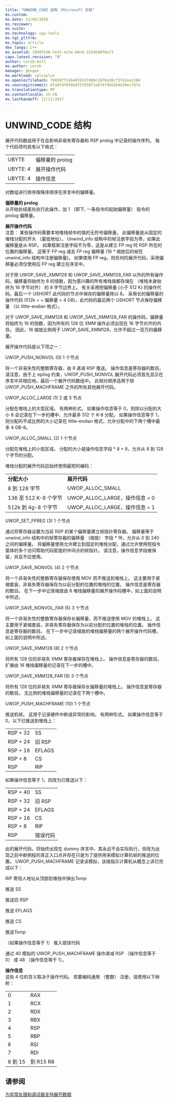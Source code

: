 ```yaml
---
title: "UNWIND_CODE 结构 |Microsoft 文档"
ms.custom: 
ms.date: 11/04/2016
ms.reviewer: 
ms.suite: 
ms.technology: cpp-tools
ms.tgt_pltfrm: 
ms.topic: article
dev_langs: C++
ms.assetid: 104955d8-7e33-4c5a-b0c6-3254648f0af3
caps.latest.revision: "8"
author: corob-msft
ms.author: corob
manager: ghogen
ms.workload: cplusplus
ms.openlocfilehash: 76059ff24b46fd537db0c2670a30cf3f42ee2166
ms.sourcegitcommit: 8fa8fdf0fbb4f57950f1e8f4f9b81b4d39ec7d7a
ms.translationtype: MT
ms.contentlocale: zh-CN
ms.lasthandoff: 12/21/2017
---
```

# <a name="struct-unwindcode"></a>UNWIND_CODE 结构
展开代码数组用于在会影响非易失寄存器和 RSP prolog 中记录的操作序列。 每个代码项均具有以下格式：  
  
|||  
|-|-|  
|UBYTE|偏移量的 prolog|  
|UBYTE: 4|展开操作代码|  
|UBYTE: 4|操作信息|  
  
 对数组进行排序按降序顺序在序言中的偏移量。  
  
 **偏移量的 prolog**  
 从开始处结尾处执行此操作，加 1 （即下, 一条指令的起始偏移量） 指令的 prolog 偏移量。  
  
 **展开操作代码**  
 注意： 某些操作码需要本地堆栈帧中的值的无符号偏移量。 此偏移量是从固定的堆栈分配的开头 （最低地址）。 Unwind_info 结构中的帧注册字段为零，如果此偏移量是从 RSP。 如果框架注册字段不为零，这是从建立 FP reg 时 RSP 所在的位置的偏移量。 这等于 FP reg 减去 FP reg 偏移量 (16 * 缩放后的帧在 unwind_info 结构中注册偏移量)。 如果使用 FP reg，则任何的展开代码，采用偏移量必须仅使用后 FP reg 建立在序言中。  
  
 对于除 UWOP_SAVE_XMM128 和 UWOP_SAVE_XMM128_FAR 以外的所有操作码，偏移量将始终为 8 的倍数，因为感兴趣的所有堆栈值都存储在 （堆栈本身始终为 16 字节对齐） 的 8 字节边界上。 有关采用短偏移量 (小于 512 K) 的操作代码，最后一个 USHORT 此代码的节点中保存的偏移量除以 8。 采用长的偏移量的操作代码 (512k < = 偏移量 < 4 GB)，此代码的最后两个 USHORT 节点保存偏移量 （以 little-endian 格式）。  
  
 对于 UWOP_SAVE_XMM128 和 UWOP_SAVE_XMM128_FAR 的操作码，偏移量将始终为 16 的倍数，因为所有的 128 位 XMM 操作必须出现在 16 字节对齐的内存。 因此，16 缩放比例用于 UWOP_SAVE_XMM128，允许不超过一百万的偏移量。  
  
 展开操作代码是以下项之一：  
  
 UWOP_PUSH_NONVOL (0) 1 个节点  
  
 将一个非易失性的整数寄存器，由 8 递减 RSP 推送。 操作信息是寄存器的数目。 请注意，由于上 epilog 约束，UWOP_PUSH_NONVOL 展开代码必须首先显示在序言中并相应地，最后一个展开代码数组中。 此相对顺序适用于除 UWOP_PUSH_MACHFRAME 之外的所有其他展开代码。  
  
 UWOP_ALLOC_LARGE (1) 2 或 3 节点  
  
 分配在堆栈上的大型区域。 有两种形式。 如果操作信息等于 0，则除以分配的大小 8 会记录在下一步的槽中，允许最多 512 个 K-8 分配。 如果操作信息等于 1，则分配的不成比例的大小记录在 little-endian 格式，允许分配中的下两个槽中最多 4 GB-8。  
  
 UWOP_ALLOC_SMALL (2) 1 个节点  
  
 分配在堆栈上的小型区域。 分配的大小是操作信息字段 * 8 + 8，允许从 8 到 128 个字节的分配。  
  
 堆栈分配的展开代码应始终使用最短的编码：  
  
|||  
|-|-|  
|**分配大小**|**展开代码**|  
|8 到 128 字节|UWOP_ALLOC_SMALL|  
|136 至 512 K-8 个字节|UWOP_ALLOC_LARGE，操作信息 = 0|  
|512k 到 4g-8 个字节|UWOP_ALLOC_LARGE，操作信息 = 1|  
  
 UWOP_SET_FPREG (3) 1 个节点  
  
 通过将寄存器设置为当前 RSP 的某个偏移量建立帧指针寄存器。 偏移量等于 unwind_info 结构中的帧寄存器的偏移量 （缩放） 字段 * 16，允许从 0 到 240 之间的偏移量。 将偏移量使用允许建立到固定的堆栈分配，通过允许使用短指令窗体的多个访问帮助代码密度的中间点的帧指针。 请注意，操作信息字段被保留，并且不应使用。  
  
 UWOP_SAVE_NONVOL (4) 2 个节点  
  
 将一个非易失性的整数寄存器保存使用 MOV 而不推送到堆栈上。 这主要用于紧缩套装，非易失寄存器保存为以前分配的位置的堆栈的位置。 操作信息是寄存器的数目。 在下一步中记录缩放由 8 堆栈偏移量的展开操作码槽中，如上面的说明中所述。  
  
 UWOP_SAVE_NONVOL_FAR (5) 3 个节点  
  
 将一个非易失性的整数寄存器保存长偏移量，而不推送使用 MOV 的堆栈上。 这主要用于紧缩套装，非易失寄存器保存为以前分配的位置的堆栈的位置。 操作信息是寄存器的数目。 在下一步中记录缩放的堆栈偏移量的两个展开操作代码槽，如上面的说明中所述。  
  
 UWOP_SAVE_XMM128 (8) 2 个节点  
  
 将所有 128 位的非易失 XMM 寄存器保存在堆栈上。 操作信息是寄存器的数目。 扩展由 16 堆栈偏移量的记录在下一步的槽中。  
  
 UWOP_SAVE_XMM128_FAR (9) 3 个节点  
  
 将所有 128 位的非易失 XMM 寄存器保存长偏移量的堆栈上。 操作信息是寄存器的数目。 无比例的堆栈偏移量的记录在下两个槽中。  
  
 UWOP_PUSH_MACHFRAME (10) 1 个节点  
  
 推送机帧。  这用于记录硬件中断或异常的影响。 有两种形式。 如果操作信息等于 0，以下已推送到堆栈上：  
  
|||  
|-|-|  
|RSP + 32|SS|  
|RSP + 24|旧 RSP|  
|RSP + 16|EFLAGS|  
|RSP + 8|CS|  
|RSP|RIP|  
  
 如果操作信息等于 1，则改为已推送以下：  
  
|||  
|-|-|  
|RSP + 40|SS|  
|RSP + 32|旧 RSP|  
|RSP + 24|EFLAGS|  
|RSP + 16|CS|  
|RSP + 8|RIP|  
|RSP|错误代码|  
  
 此的展开代码，将始终出现在 dummy 序言中，其永远不会实际执行，但改为出现之前中断例程的真正入口点并存在只是为了提供用来模拟计算机帧的推送的位置。 UWOP_PUSH_MACHFRAME 记录该模拟，该值指示计算机从概念上讲已完成以下：  
  
 RIP 寄信人地址从顶部到堆栈中弹出*Temp*  
  
 推送 SS  
  
 推送旧 RSP  
  
 推送 EFLAGS  
  
 推送 CS  
  
 推送*Temp*  
  
 （如果操作信息等于 1） 推入错误代码  
  
 通过 40 模拟的 UWOP_PUSH_MACHFRAME 操作递减 RSP （操作信息等于 0） 或 48 （操作信息等于 1）。  
  
 **操作信息**  
 这些 4 位的含义取决于操作代码。 若要编码通用 （整数） 注册，请使用以下映射：  
  
|||  
|-|-|  
|0|RAX|  
|1|RCX|  
|2|RDX|  
|3|RBX|  
|4|RSP|  
|5|RBP|  
|6|RSI|  
|7|RDI|  
|8 到 15|到 R15 R8|  
  
## <a name="see-also"></a>请参阅  
 [为异常处理和调试器支持展开数据](../build/unwind-data-for-exception-handling-debugger-support.md)